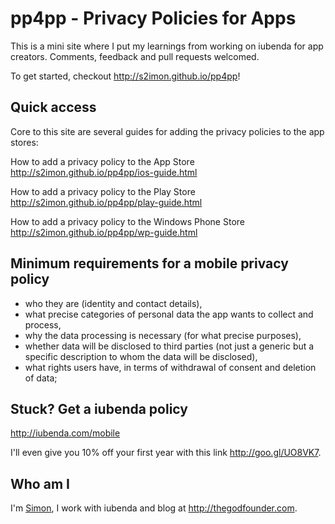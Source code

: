 # pp4pp - Privacy Policies for Apps

This is a mini site where I put my learnings from working on iubenda for app creators. Comments, feedback and pull requests welcomed.

To get started, checkout <http://s2imon.github.io/pp4pp>!



## Quick access

Core to this site are several guides for adding the privacy policies to the app stores:

How to add a privacy policy to the App Store <http://s2imon.github.io/pp4pp/ios-guide.html>

How to add a privacy policy to the Play Store <http://s2imon.github.io/pp4pp/play-guide.html>

How to add a privacy policy to the Windows Phone Store <http://s2imon.github.io/pp4pp/wp-guide.html>



## Minimum requirements for a mobile privacy policy

- who they are (identity and contact details),
- what precise categories of personal data the app wants to collect and process,
- why the data processing is necessary (for what precise purposes),
- whether data will be disclosed to third parties (not just a generic but a specific description to whom the data will be disclosed),
- what rights users have, in terms of withdrawal of consent and deletion of data;



## Stuck? Get a iubenda policy

<http://iubenda.com/mobile>

I'll even give you 10% off your first year with this link <http://goo.gl/UO8VK7>.



## Who am I

I'm [Simon](http://twitter.com/s2imon), I work with iubenda and blog at <http://thegodfounder.com>.